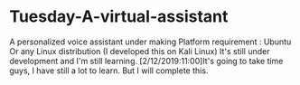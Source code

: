 # Tuesday-A-virtual-assistant
A personalized voice assistant under making
Platform requirement : Ubuntu Or any Linux distribution (I developed this on Kali Linux)
It's still under development and I'm still learning.
[2/12/2019:11:00]It's going to take time guys, I have still a lot to learn. But I will complete this.
